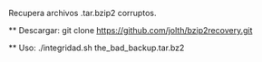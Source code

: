 Recupera archivos .tar.bzip2 corruptos.

** Descargar:
 git clone https://github.com/jolth/bzip2recovery.git

** Uso:
./integridad.sh the_bad_backup.tar.bz2
